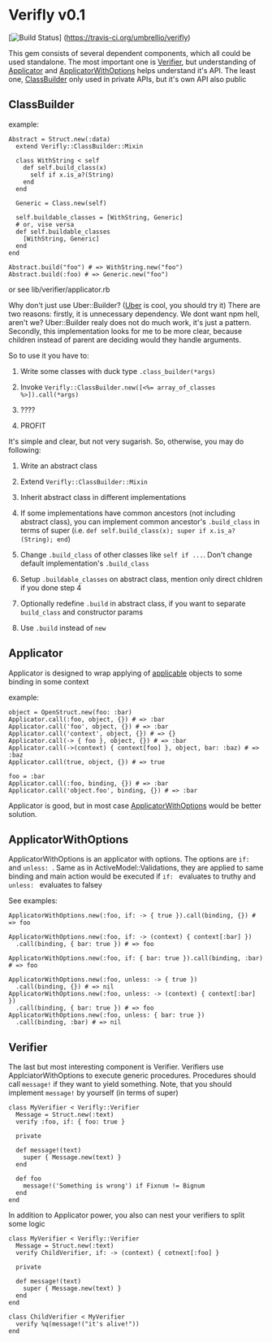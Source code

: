 # Verifly v0.1
[![Build Status](https://travis-ci.org/umbrellio/verifly.svg?branch=master)]
(https://travis-ci.org/umbrellio/verifly)

This gem consists of several dependent components, which all could be
used standalone. The most important one is [Verifier](#Verifier),
but understanding of [Applicator](#Applicator) and
[ApplicatorWithOptions](#ApplicatorWithOptions) helps understand it's API.
The least one, [ClassBuilder](#ClassBuilder) only used in private APIs,
but it's own API also public

## ClassBuilder

example:

```lang=ruby
Abstract = Struct.new(:data)
  extend Verifly::ClassBuilder::Mixin

  class WithString < self
    def self.build_class(x)
      self if x.is_a?(String)
    end
  end

  Generic = Class.new(self)

  self.buildable_classes = [WithString, Generic]
  # or, vise versa
  def self.buildable_classes
    [WithString, Generic]
  end
end

Abstract.build("foo") # => WithString.new("foo")
Abstract.build(:foo) # => Generic.new("foo")
```

or see lib/verifier/applicator.rb

Why don't just use Uber::Builder?
([Uber](https://github.com/apotonick/uber) is cool, you should try it)
There are two reasons: firstly, it is unnecessary dependency.
We dont want npm hell, aren't we? Uber::Builder realy does not do much work,
it's just a pattern. Secondly, this implementation looks for me
to be more clear, because children instead of parent are deciding would
they handle arguments.

So to use it you have to:

1. Write some classes with duck type `.class_builder(*args)`

2. Invoke `Verifly::ClassBuilder.new([<%= array_of_classes %>]).call(*args)`

3. ????

4. PROFIT

It's simple and clear, but not very sugarish. So, otherwise, you may do
following:

1. Write an abstract class

2. Extend `Verifly::ClassBuilder::Mixin`

3. Inherit abstract class in different implementations

4. If some implementations have common ancestors
(not including abstract class), you can implement common ancestor's
`.build_class` in terms of super (i.e.
`def self.build_class(x); super if x.is_a?(String); end`)

5. Change `.build_class` of other classes like `self if ...`.
Don't change default implementation's `.build_class`

6. Setup `.buildable_classes` on abstract class, mention only direct chldren
if you done step 4

7. Optionally redefine `.build` in abstract class, if you want
to separate `build_class` and constructor params

8. Use `.build` instead of `new`

## Applicator

Applicator is designed to wrap applying of
[applicable](https://en.wikipedia.org/wiki/Sepulka) objects
to some binding in some context

example:

```lang=ruby
object = OpenStruct.new(foo: :bar)
Applicator.call(:foo, object, {}) # => :bar
Applicator.call('foo', object, {}) # => :bar
Applicator.call('context', object, {}) # => {}
Applicator.call(-> { foo }, object, {}) # => :bar
Applicator.call(->(context) { context[foo] }, object, bar: :baz) # => :baz
Applicator.call(true, object, {}) # => true

foo = :bar
Applicator.call(:foo, binding, {}) # => :bar
Applicator.call('object.foo', binding, {}) # => :bar
```

Applicator is good, but in most case
[ApplicatorWithOptions](#ApplicatorWithOptions) would be better solution.

## ApplicatorWithOptions

ApplicatorWithOptions is an applicator with options.
The options are `if: ` and `unless: `. Same as in ActiveModel::Validations,
they are applied to same binding and main action would be executed
if `if: ` evaluates to truthy and `unless: ` evaluates to falsey

See examples:

```lang=ruby
ApplicatorWithOptions.new(:foo, if: -> { true }).call(binding, {}) # => foo

ApplicatorWithOptions.new(:foo, if: -> (context) { context[:bar] })
  .call(binding, { bar: true }) # => foo

ApplicatorWithOptions.new(:foo, if: { bar: true }).call(binding, :bar) # => foo

ApplicatorWithOptions.new(:foo, unless: -> { true })
  .call(binding, {}) # => nil
ApplicatorWithOptions.new(:foo, unless: -> (context) { context[:bar] })
  .call(binding, { bar: true }) # => foo
ApplicatorWithOptions.new(:foo, unless: { bar: true })
  .call(binding, :bar) # => nil
```

## Verifier

The last but most interesting component is Verifier.
Verifiers use ApplciatorWithOptions to execute generic procedures.
Procedures should call `message!` if they want to yield something.
Note, that you should implement `message!` by yourself (in terms of super)

```lang=ruby
class MyVerifier < Verifly::Verifier
  Message = Struct.new(:text)
  verify :foo, if: { foo: true }

  private

  def message!(text)
    super { Message.new(text) }
  end

  def foo
    message!('Something is wrong') if Fixnum != Bignum
  end
end
```

In addition to Applicator power, you also can nest your verifiers
to split some logic

```lang=ruby
class MyVerifier < Verifly::Verifier
  Message = Struct.new(:text)
  verify ChildVerifier, if: -> (context) { cotnext[:foo] }

  private

  def message!(text)
    super { Message.new(text) }
  end
end

class ChildVerifier < MyVerifier
  verify %q(message!("it's alive!"))
end
```
